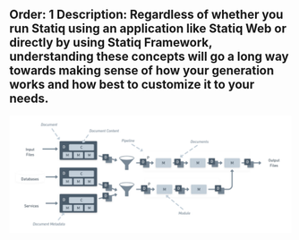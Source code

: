Order: 1
Description: Regardless of whether you run Statiq using an application like Statiq Web or directly by using Statiq Framework, understanding these concepts will go a long way towards making sense of how your generation works and how best to customize it to your needs.
---
<?!= Description /?>

<img src="/assets/flow.png" class="mw-100">

<?# ChildPages /?>